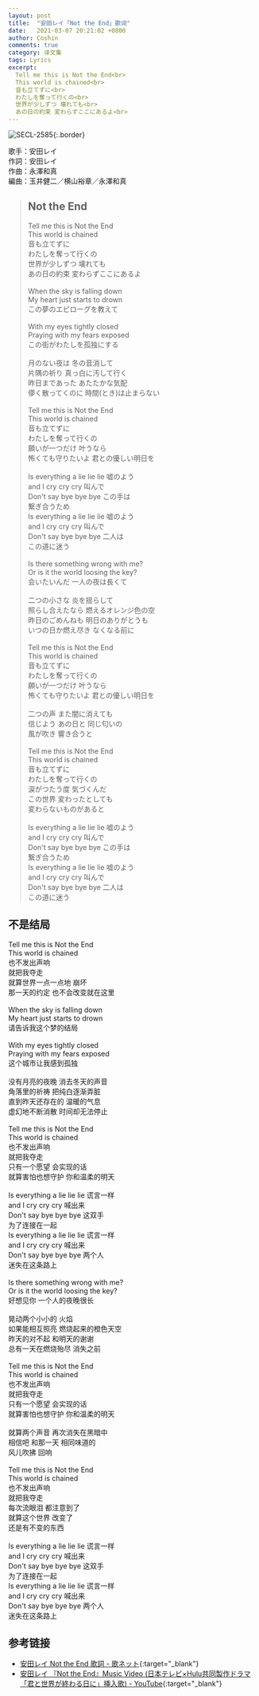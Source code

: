 ```yaml
---
layout: post
title:  "安田レイ「Not the End」歌词"
date:   2021-03-07 20:21:02 +0800
author: Coshin
comments: true
category: 译文集
tags: Lyrics
excerpt:
  Tell me this is Not the End<br>
  This world is chained<br>
  音も立てずに<br>
  わたしを奪って行くの<br>
  世界が少しずつ 壊れても<br>
  あの日の約束 変わらずここにあるよ<br>
---
```

![SECL-2585](https://is4-ssl.mzstatic.com/image/thumb/Music114/v4/6f/60/6a/6f606a89-4f04-1dbe-388f-c31891e97deb/source/600x600bb.jpg){:.border}

歌手：安田レイ<br>
作詞：安田レイ<br>
作曲：永澤和真<br>
編曲：玉井健二／横山裕章／永澤和真

<blockquote class="original">
  <h2>Not the End</h2>
  <p>
    Tell me this is Not the End<br>
    This world is chained<br>
    音も立てずに<br>
    わたしを奪って行くの<br>
    世界が少しずつ 壊れても<br>
    あの日の約束 変わらずここにあるよ<br>
    <br>
    When the sky is falling down<br>
    My heart just starts to drown<br>
    この夢のエピローグを教えて<br>
    <br>
    With my eyes tightly closed<br>
    Praying with my fears exposed<br>
    この街がわたしを孤独にする<br>
    <br>
    月のない夜は 冬の音消して<br>
    片隅の祈り 真っ白に汚して行く<br>
    昨日まであった あたたかな気配<br>
    儚く散ってくのに 時間(とき)は止まらない<br>
    <br>
    Tell me this is Not the End<br>
    This world is chained<br>
    音も立てずに<br>
    わたしを奪って行くの<br>
    願いが一つだけ 叶うなら<br>
    怖くても守りたいよ 君との優しい明日を<br>
    <br>
    Is everything a lie lie lie 嘘のよう<br>
    and I cry cry cry 叫んで<br>
    Don't say bye bye bye この手は<br>
    繋ぎ合うため<br>
    Is everything a lie lie lie 嘘のよう<br>
    and I cry cry cry 叫んで<br>
    Don't say bye bye bye 二人は<br>
    この道に迷う<br>
    <br>
    Is there something wrong with me?<br>
    Or is it the world loosing the key?<br>
    会いたいんだ 一人の夜は長くて<br>
    <br>
    二つの小さな 炎を揺らして<br>
    照らし合えたなら 燃えるオレンジ色の空<br>
    昨日のごめんねも 明日のありがとうも<br>
    いつの日か燃え尽き なくなる前に<br>
    <br>
    Tell me this is Not the End<br>
    This world is chained<br>
    音も立てずに<br>
    わたしを奪って行くの<br>
    願いが一つだけ 叶うなら<br>
    怖くても守りたいよ 君との優しい明日を<br>
    <br>
    二つの声 また闇に消えても<br>
    信じよう あの日と 同じ匂いの<br>
    風が吹き 響き合うと<br>
    <br>
    Tell me this is Not the End<br>
    This world is chained<br>
    音も立てずに<br>
    わたしを奪って行くの<br>
    涙がつたう度 気づくんだ<br>
    この世界 変わったとしても<br>
    変わらないものがあると<br>
    <br>
    Is everything a lie lie lie 嘘のよう<br>
    and I cry cry cry 叫んで<br>
    Don't say bye bye bye この手は<br>
    繋ぎ合うため<br>
    Is everything a lie lie lie 嘘のよう<br>
    and I cry cry cry 叫んで<br>
    Don't say bye bye bye 二人は<br>
    この道に迷う
  </p>
</blockquote>

<div class="translation">
  <h2>不是结局</h2>
  <p>
    Tell me this is Not the End<br>
    This world is chained<br>
    也不发出声响<br>
    就把我夺走<br>
    就算世界一点一点地 崩坏<br>
    那一天的约定 也不会改变就在这里<br>
    <br>
    When the sky is falling down<br>
    My heart just starts to drown<br>
    请告诉我这个梦的结局<br>
    <br>
    With my eyes tightly closed<br>
    Praying with my fears exposed<br>
    这个城市让我感到孤独<br>
    <br>
    没有月亮的夜晚 消去冬天的声音<br>
    角落里的祈祷 把纯白逐渐弄脏<br>
    直到昨天还存在的 温暖的气息<br>
    虚幻地不断消散 时间却无法停止<br>
    <br>
    Tell me this is Not the End<br>
    This world is chained<br>
    也不发出声响<br>
    就把我夺走<br>
    只有一个愿望 会实现的话<br>
    就算害怕也想守护 你和温柔的明天<br>
    <br>
    Is everything a lie lie lie 谎言一样<br>
    and I cry cry cry 喊出来<br>
    Don't say bye bye bye 这双手<br>
    为了连接在一起<br>
    Is everything a lie lie lie 谎言一样<br>
    and I cry cry cry 喊出来<br>
    Don't say bye bye bye 两个人<br>
    迷失在这条路上<br>
    <br>
    Is there something wrong with me?<br>
    Or is it the world loosing the key?<br>
    好想见你 一个人的夜晚很长<br>
    <br>
    晃动两个小小的 火焰<br>
    如果能相互照亮 燃烧起来的橙色天空<br>
    昨天的对不起 和明天的谢谢<br>
    总有一天在燃烧殆尽 消失之前<br>
    <br>
    Tell me this is Not the End<br>
    This world is chained<br>
    也不发出声响<br>
    就把我夺走<br>
    只有一个愿望 会实现的话<br>
    就算害怕也想守护 你和温柔的明天<br>
    <br>
    就算两个声音 再次消失在黑暗中<br>
    相信吧 和那一天 相同味道的<br>
    风儿吹拂 回响<br>
    <br>
    Tell me this is Not the End<br>
    This world is chained<br>
    也不发出声响<br>
    就把我夺走<br>
    每次流眼泪 都注意到了<br>
    就算这个世界 改变了<br>
    还是有不变的东西<br>
    <br>
    Is everything a lie lie lie 谎言一样<br>
    and I cry cry cry 喊出来<br>
    Don't say bye bye bye 这双手<br>
    为了连接在一起<br>
    Is everything a lie lie lie 谎言一样<br>
    and I cry cry cry 喊出来<br>
    Don't say bye bye bye 两个人<br>
    迷失在这条路上
  </p>
</div>

## 参考链接

* [安田レイ Not the End 歌詞 - 歌ネット](https://www.uta-net.com/song/297560/){:target="_blank"}
* [安田レイ 『Not the End』Music Video (日本テレビ×Hulu共同製作ドラマ「君と世界が終わる日に」挿入歌) - YouTube](https://youtu.be/TZ8BcxhvIE0){:target="_blank"}
